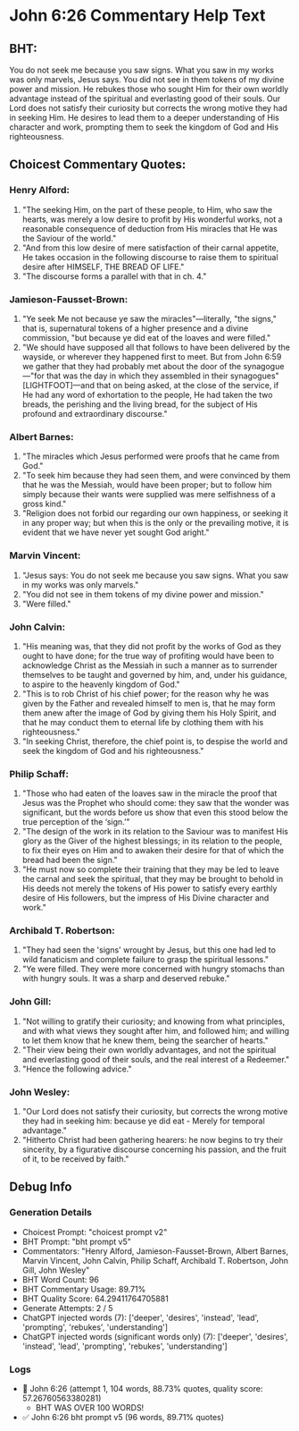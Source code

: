 # John 6:26 Commentary Help Text

## BHT:
You do not seek me because you saw signs. What you saw in my works was only marvels, Jesus says. You did not see in them tokens of my divine power and mission. He rebukes those who sought Him for their own worldly advantage instead of the spiritual and everlasting good of their souls. Our Lord does not satisfy their curiosity but corrects the wrong motive they had in seeking Him. He desires to lead them to a deeper understanding of His character and work, prompting them to seek the kingdom of God and His righteousness.

## Choicest Commentary Quotes:
### Henry Alford:
1. "The seeking Him, on the part of these people, to Him, who saw the hearts, was merely a low desire to profit by His wonderful works, not a reasonable consequence of deduction from His miracles that He was the Saviour of the world."
2. "And from this low desire of mere satisfaction of their carnal appetite, He takes occasion in the following discourse to raise them to spiritual desire after HIMSELF, THE BREAD OF LIFE."
3. "The discourse forms a parallel with that in ch. 4."

### Jamieson-Fausset-Brown:
1. "Ye seek Me not because ye saw the miracles"—literally, "the signs," that is, supernatural tokens of a higher presence and a divine commission, "but because ye did eat of the loaves and were filled."
2. "We should have supposed all that follows to have been delivered by the wayside, or wherever they happened first to meet. But from John 6:59 we gather that they had probably met about the door of the synagogue—"for that was the day in which they assembled in their synagogues" [LIGHTFOOT]—and that on being asked, at the close of the service, if He had any word of exhortation to the people, He had taken the two breads, the perishing and the living bread, for the subject of His profound and extraordinary discourse."

### Albert Barnes:
1. "The miracles which Jesus performed were proofs that he came from God."
2. "To seek him because they had seen them, and were convinced by them that he was the Messiah, would have been proper; but to follow him simply because their wants were supplied was mere selfishness of a gross kind."
3. "Religion does not forbid our regarding our own happiness, or seeking it in any proper way; but when this is the only or the prevailing motive, it is evident that we have never yet sought God aright."

### Marvin Vincent:
1. "Jesus says: You do not seek me because you saw signs. What you saw in my works was only marvels."
2. "You did not see in them tokens of my divine power and mission."
3. "Were filled."

### John Calvin:
1. "His meaning was, that they did not profit by the works of God as they ought to have done; for the true way of profiting would have been to acknowledge Christ as the Messiah in such a manner as to surrender themselves to be taught and governed by him, and, under his guidance, to aspire to the heavenly kingdom of God."
2. "This is to rob Christ of his chief power; for the reason why he was given by the Father and revealed himself to men is, that he may form them anew after the image of God by giving them his Holy Spirit, and that he may conduct them to eternal life by clothing them with his righteousness."
3. "In seeking Christ, therefore, the chief point is, to despise the world and seek the kingdom of God and his righteousness."

### Philip Schaff:
1. "Those who had eaten of the loaves saw in the miracle the proof that Jesus was the Prophet who should come: they saw that the wonder was significant, but the words before us show that even this stood below the true perception of the ‘sign.’"
2. "The design of the work in its relation to the Saviour was to manifest His glory as the Giver of the highest blessings; in its relation to the people, to fix their eyes on Him and to awaken their desire for that of which the bread had been the sign."
3. "He must now so complete their training that they may be led to leave the carnal and seek the spiritual, that they may be brought to behold in His deeds not merely the tokens of His power to satisfy every earthly desire of His followers, but the impress of His Divine character and work."

### Archibald T. Robertson:
1. "They had seen the 'signs' wrought by Jesus, but this one had led to wild fanaticism and complete failure to grasp the spiritual lessons." 
2. "Ye were filled. They were more concerned with hungry stomachs than with hungry souls. It was a sharp and deserved rebuke."

### John Gill:
1. "Not willing to gratify their curiosity; and knowing from what principles, and with what views they sought after him, and followed him; and willing to let them know that he knew them, being the searcher of hearts." 
2. "Their view being their own worldly advantages, and not the spiritual and everlasting good of their souls, and the real interest of a Redeemer."
3. "Hence the following advice."

### John Wesley:
1. "Our Lord does not satisfy their curiosity, but corrects the wrong motive they had in seeking him: because ye did eat - Merely for temporal advantage."
2. "Hitherto Christ had been gathering hearers: he now begins to try their sincerity, by a figurative discourse concerning his passion, and the fruit of it, to be received by faith."


## Debug Info
### Generation Details
- Choicest Prompt: "choicest prompt v2"
- BHT Prompt: "bht prompt v5"
- Commentators: "Henry Alford, Jamieson-Fausset-Brown, Albert Barnes, Marvin Vincent, John Calvin, Philip Schaff, Archibald T. Robertson, John Gill, John Wesley"
- BHT Word Count: 96
- BHT Commentary Usage: 89.71%
- BHT Quality Score: 64.29411764705881
- Generate Attempts: 2 / 5
- ChatGPT injected words (7):
	['deeper', 'desires', 'instead', 'lead', 'prompting', 'rebukes', 'understanding']
- ChatGPT injected words (significant words only) (7):
	['deeper', 'desires', 'instead', 'lead', 'prompting', 'rebukes', 'understanding']

### Logs
- 🔄 John 6:26 (attempt 1, 104 words, 88.73% quotes, quality score: 57.26760563380281) 
	- BHT WAS OVER 100 WORDS!
- ✅ John 6:26 bht prompt v5 (96 words, 89.71% quotes)